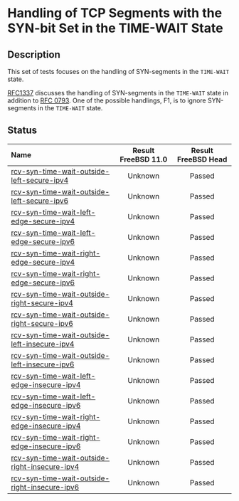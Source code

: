 # Handling of TCP Segments with the SYN-bit Set in the TIME-WAIT State

## Description
This set of tests focuses on the handling of SYN-segments in the `TIME-WAIT` state.

[RFC1337](https://tools.ietf.org/html/rfc1337) discusses the handling of
SYN-segments in the `TIME-WAIT` state in addition to
[RFC 0793](https://tools.ietf.org/html/rfc0793).
 One of the possible handlings, F1, is to ignore SYN-segments in the
 `TIME-WAIT` state.

## Status

| Name                                                                                                                                                                                                                              | Result FreeBSD 11.0 | Result FreeBSD Head |
|:----------------------------------------------------------------------------------------------------------------------------------------------------------------------------------------------------------------------------------|:-------------------:|:-------------------:|
|[rcv-syn-time-wait-outside-left-secure-ipv4](rcv-syn-time-wait-outside-left-secure-ipv4.pkt "Ensure that the reception of a TCP SYN with SEG.SEQ=RCV.NXT-1 in the TIME-WAIT state does not affect the TCP connection")             | Unknown             | Passed              |
|[rcv-syn-time-wait-outside-left-secure-ipv6](rcv-syn-time-wait-outside-left-secure-ipv6.pkt "Ensure that the reception of a TCP SYN with SEG.SEQ=RCV.NXT-1 in the TIME-WAIT state does not affect the TCP connection")             | Unknown             | Passed              |
|[rcv-syn-time-wait-left-edge-secure-ipv4](rcv-syn-time-wait-left-edge-secure-ipv4.pkt "Ensure that the reception of a TCP SYN with SEG.SEQ=RCV.NXT in the TIME-WAIT state does not affect the TCP connection")                     | Unknown             | Passed              |
|[rcv-syn-time-wait-left-edge-secure-ipv6](rcv-syn-time-wait-left-edge-secure-ipv6.pkt "Ensure that the reception of a TCP SYN with SEG.SEQ=RCV.NXT in the TIME-WAIT state does not affect the TCP connection")                     | Unknown             | Passed              |
|[rcv-syn-time-wait-right-edge-secure-ipv4](rcv-syn-time-wait-right-edge-secure-ipv4.pkt "Ensure that the reception of a TCP SYN with SEG.SEQ=RCV.NXT+RCV.WND-1 in the TIME-WAIT state does not affect the TCP connection")         | Unknown             | Passed              |
|[rcv-syn-time-wait-right-edge-secure-ipv6](rcv-syn-time-wait-right-edge-secure-ipv6.pkt "Ensure that the reception of a TCP SYN with SEG.SEQ=RCV.NXT+RCV.WND-1 in the TIME-WAIT state does not affect the TCP connection")         | Unknown             | Passed              |
|[rcv-syn-time-wait-outside-right-secure-ipv4](rcv-syn-time-wait-outside-right-secure-ipv4.pkt "Ensure that the reception of a TCP SYN with SEG.SEQ=RCV.NXT+RCV.WND in the TIME-WAIT state does not affect the TCP connection")     | Unknown             | Passed              |
|[rcv-syn-time-wait-outside-right-secure-ipv6](rcv-syn-time-wait-outside-right-secure-ipv6.pkt "Ensure that the reception of a TCP SYN with SEG.SEQ=RCV.NXT+RCV.WND in the TIME-WAIT state does not affect the TCP connection")     | Unknown             | Passed              |
|[rcv-syn-time-wait-outside-left-insecure-ipv4](rcv-syn-time-wait-outside-left-insecure-ipv4.pkt "Ensure that the reception of a TCP SYN with SEG.SEQ=RCV.NXT-1 in the TIME-WAIT state does not affect the TCP connection")         | Unknown             | Passed              |
|[rcv-syn-time-wait-outside-left-insecure-ipv6](rcv-syn-time-wait-outside-left-insecure-ipv6.pkt "Ensure that the reception of a TCP SYN with SEG.SEQ=RCV.NXT-1 in the TIME-WAIT state does not affect the TCP connection")         | Unknown             | Passed              |
|[rcv-syn-time-wait-left-edge-insecure-ipv4](rcv-syn-time-wait-left-edge-insecure-ipv4.pkt "Ensure that the reception of a TCP SYN with SEG.SEQ=RCV.NXT in the TIME-WAIT state does not affect the TCP connection")                 | Unknown             | Passed              |
|[rcv-syn-time-wait-left-edge-insecure-ipv6](rcv-syn-time-wait-left-edge-insecure-ipv6.pkt "Ensure that the reception of a TCP SYN with SEG.SEQ=RCV.NXT in the TIME-WAIT state does not affect the TCP connection")                 | Unknown             | Passed              |
|[rcv-syn-time-wait-right-edge-insecure-ipv4](rcv-syn-time-wait-right-edge-insecure-ipv4.pkt "Ensure that the reception of a TCP SYN with SEG.SEQ=RCV.NXT+RCV.WND-1 in the TIME-WAIT state does not affect the TCP connection")     | Unknown             | Passed              |
|[rcv-syn-time-wait-right-edge-insecure-ipv6](rcv-syn-time-wait-right-edge-insecure-ipv6.pkt "Ensure that the reception of a TCP SYN with SEG.SEQ=RCV.NXT+RCV.WND-1 in the TIME-WAIT state does not affect the TCP connection")     | Unknown             | Passed              |
|[rcv-syn-time-wait-outside-right-insecure-ipv4](rcv-syn-time-wait-outside-right-insecure-ipv4.pkt "Ensure that the reception of a TCP SYN with SEG.SEQ=RCV.NXT+RCV.WND in the TIME-WAIT state does not affect the TCP connection") | Unknown             | Passed              |
|[rcv-syn-time-wait-outside-right-insecure-ipv6](rcv-syn-time-wait-outside-right-insecure-ipv6.pkt "Ensure that the reception of a TCP SYN with SEG.SEQ=RCV.NXT+RCV.WND in the TIME-WAIT state does not affect the TCP connection") | Unknown             | Passed              |

